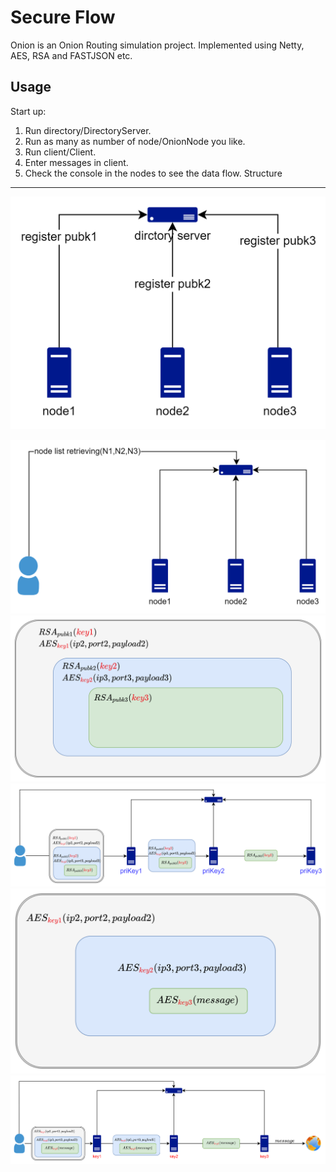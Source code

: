 Secure Flow
=================


Onion is an Onion Routing simulation project. Implemented using Netty, AES, RSA and FASTJSON etc.

Usage
----------
Start up:  
1. Run directory/DirectoryServer.
2. Run as many as number of node/OnionNode you like.
3. Run client/Client.
4. Enter messages in client.
5. Check the console in the nodes to see the data flow. 
Structure
----------
![Secure Flow](https://raw.githubusercontent.com/IloveCCCP/Onion/main/img/img.png)


![Secure Flow](https://raw.githubusercontent.com/IloveCCCP/Onion/main/img/img_1.png)
![Secure Flow](https://raw.githubusercontent.com/IloveCCCP/Onion/main/img/img_2.png)
![Secure Flow](https://raw.githubusercontent.com/IloveCCCP/Onion/main/img/img_3.png)
![Secure Flow](https://raw.githubusercontent.com/IloveCCCP/Onion/main/img/img_4.png)
![Secure Flow](https://raw.githubusercontent.com/IloveCCCP/Onion/main/img/img_5.png)